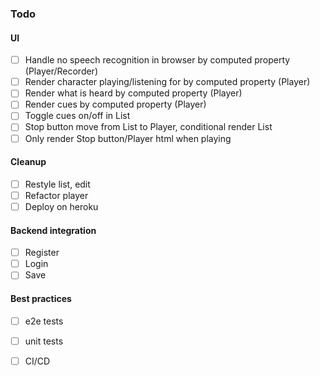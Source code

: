 ### Todo

#### UI
- [ ] Handle no speech recognition in browser by computed property (Player/Recorder)
- [ ] Render character playing/listening for by computed property (Player)
- [ ] Render what is heard by computed property (Player)
- [ ] Render cues by computed property (Player)
- [ ] Toggle cues on/off in List
- [ ] Stop button move from List to Player, conditional render List
- [ ] Only render Stop button/Player html when playing

#### Cleanup
- [ ] Restyle list, edit 
- [ ] Refactor player
- [ ] Deploy on heroku

#### Backend integration
- [ ] Register
- [ ] Login
- [ ] Save

#### Best practices
- [ ] e2e tests
- [ ] unit tests
- [ ] CI/CD

